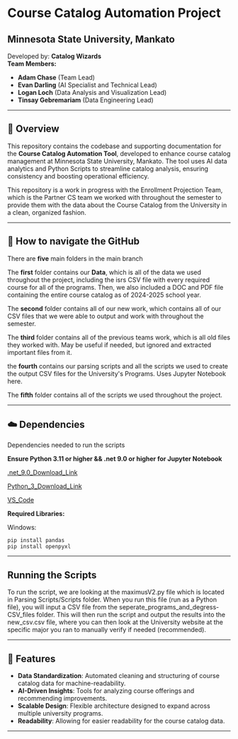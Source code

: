 # Course Catalog Automation Project

## Minnesota State University, Mankato

Developed by: **Catalog Wizards**  
**Team Members:**  
- **Adam Chase** (Team Lead)  
- **Evan Darling** (AI Specialist and Technical Lead)  
- **Logan Loch** (Data Analysis and Visualization Lead)  
- **Tinsay Gebremariam** (Data Engineering Lead)

---

## 📖 Overview

This repository contains the codebase and supporting documentation for the **Course Catalog Automation Tool**, developed to enhance course catalog management at Minnesota State University, Mankato. The tool uses AI data analytics and Python Scripts to streamline catalog analysis, ensuring consistency and boosting operational efficiency.

This repository is a work in progress with the Enrollment Projection Team, which is the Partner CS team we worked with throughout the semester to provide them with the data about the Course Catalog from the University in a clean, organized fashion.

---

## 🔎 How to navigate the GitHub

There are **five** main folders in the main branch

The **first** folder contains our **Data**, which is all of the data we used throughout the project, including the isrs CSV file with every required course for all of the programs.
Then, we also included a DOC and PDF file containing the entire course catalog as of 2024-2025 school year.

The **second** folder contains all of our new work, which contains all of our CSV files that we were able to output and work with throughout the semester. 

The **third** folder contains all of the previous teams work, which is all old files they worked with. May be useful if needed, but ignored and extracted important files from it.

the **fourth** contains our parsing scripts and all the scripts we used to create the output CSV files for the University's Programs. Uses Jupyter Notebook here. 

The **fifth** folder contains all of the scripts we used throughout the project.  

---

## ☁️ Dependencies 

Dependencies needed to run the scripts

**Ensure Python 3.11 or higher && .net 9.0 or higher for Jupyter Notebook**

[.net_9.0_Download_Link](https://dotnet.microsoft.com/en-us/download/dotnet/9.0)

[Python_3_Download_Link](https://www.python.org/downloads/)

[VS_Code](https://code.visualstudio.com/)

**Required Libraries:**

Windows:
```
pip install pandas
pip install openpyxl
```

---
## Running the Scripts

To run the script, we are looking at the maximusV2.py file which is located in Parsing Scripts/Scripts folder. When you run this file (run as a Python file), you will input a CSV file from the seperate_programs_and_degress-CSV_files folder. This will then run the script and output the results into the new_csv.csv file, where you can then look at the University website at the specific major you ran to manually verify if needed (recommended). 

---

## 🚀 Features

- **Data Standardization**: Automated cleaning and structuring of course catalog data for machine-readability.
- **AI-Driven Insights**: Tools for analyzing course offerings and recommending improvements.
- **Scalable Design**: Flexible architecture designed to expand across multiple university programs.
- **Readability**: Allowing for easier readability for the course catalog data. 

---
